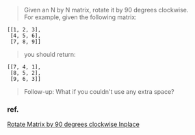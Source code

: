 > Given an N by N matrix, rotate it by 90 degrees clockwise.  
For example, given the following matrix:

```text
[[1, 2, 3],
 [4, 5, 6],
 [7, 8, 9]]
```

> you should return:

```text
[[7, 4, 1],
 [8, 5, 2],
 [9, 6, 3]]
```

> Follow-up: What if you couldn't use any extra space?

### ref.
[Rotate Matrix by 90 degrees clockwise Inplace](http://javabypatel.blogspot.com/2016/11/rotate-matrix-by-90-degrees-inplace.html)
